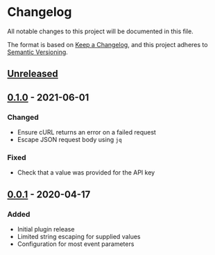 # Changelog

All notable changes to this project will be documented in this file.

The format is based on [Keep a Changelog](https://keepachangelog.com/en/1.0.0/),
and this project adheres to [Semantic Versioning](https://semver.org/spec/v2.0.0.html).

## [Unreleased]

## [0.1.0] - 2021-06-01

### Changed

- Ensure cURL returns an error on a failed request
- Escape JSON request body using `jq`

### Fixed

- Check that a value was provided for the API key

## [0.0.1] - 2020-04-17

### Added

- Initial plugin release
- Limited string escaping for supplied values
- Configuration for most event parameters

[Unreleased]: https://github.com/envato/create-datadog-event-buildkite-plugin/compare/v0.1.0...HEAD
[0.1.0]: https://github.com/envato/create-datadog-event-buildkite-plugin/releases/tag/v0.0.1...v0.1.0
[0.0.1]: https://github.com/envato/create-datadog-event-buildkite-plugin/releases/tag/v0.0.1
